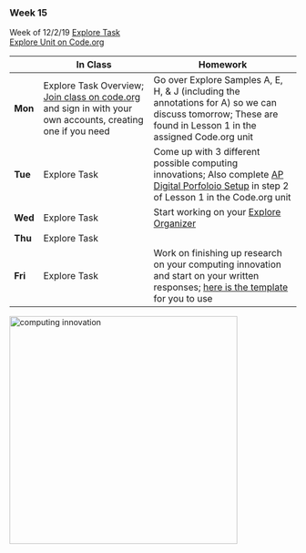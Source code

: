 <meta http-equiv="refresh" content="300"/>

### Week 15  
Week of 12/2/19 [Explore Task](/ap/units/pt/explore)  
[Explore Unit on Code.org](https://studio.code.org/s/csp-explore-2019?section_id=2525239)

  |       |In Class               |Homework   |
  |-------|---------              |---------  |
  |**Mon**|Explore Task Overview; [Join class on code.org](https://studio.code.org/join/LDSHVW) and sign in with your own accounts, creating one if you need |Go over Explore Samples A, E, H, & J (including the annotations for A) so we can discuss tomorrow; These are found in Lesson 1 in the assigned Code.org unit|
  |**Tue**|Explore Task          |Come up with 3 different possible computing innovations; Also complete [AP Digital Porfoloio Setup](https://studio.code.org/s/csp-explore-2019/stage/1/puzzle/2#portfolio) in step 2 of Lesson 1 in the Code.org unit|
  |**Wed**|Explore Task          |Start working on your [Explore Organizer](\ap\assets\pdfs\digital_portfolio\explore-planning-organizer.pdf)|
  |**Thu**|Explore Task          ||
  |**Fri**|Explore Task          |Work on finishing up research on your computing innovation and start on your written responses; [here is the template](http://bit.ly/explore-template) for you to use|

<img src="https://slideplayer.com/slide/15522632/93/images/11/Innovation%2C+Impacts+%26+Introductions.jpg" alt="computing innovation" height="400">